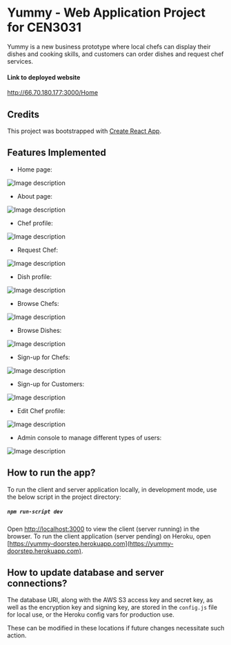 # Yummy - Web Application Project for CEN3031

Yummy is a new business prototype where local chefs can display their dishes and cooking skills, and customers can order dishes and request chef services.

#### Link to deployed website 
http://66.70.180.177:3000/Home

## Credits 
This project was bootstrapped with [Create React App](https://github.com/facebook/create-react-app).

## Features Implemented
 - Home page:
 
![Image description](https://lh6.googleusercontent.com/WGNlXUhve0UNNYMEeuZ3V-B5wv7keZ2EqNN2VARvbR3O1nhilVHDgqPCu288KQeQZPdSvSO_NJFokPBsLuTaQmDcASPKEP5aIURXG1Sl)
 - About page:
 
![Image description](https://lh5.googleusercontent.com/HBVKBFo545OG6YTwqPTXg8BTT7IP8hmkBXhvos-f6fGVozXvEXV_QNG69RIOqNPHdTk37B2H1zlGYzd0Qgbpa0i-EpCfEfskILTRq_ig) 

 - Chef profile:

![Image description](https://lh6.googleusercontent.com/rVGHzLmNS-dr0fpNIThDjG_UE7X3SR4wTO1_kPYtKQ_87fRRPrvqr06BJ1VjpBNnpKaHKUV_eKDULdEuUeVGe21XhWBYNZvzrIsz5JiY)
 - Request Chef:

![Image description](https://lh3.googleusercontent.com/yjdUcJX6vUXAGFhG4WpmBn9TJ4mL5HbyFWKWGKJNMoyOEYy8umeoQSpg-Mt-UYAfTxmwpOMMYLW5dXmCXMVoRk_7qMI8wjoATVq29GCz)

 - Dish profile:
 
![Image description](https://lh4.googleusercontent.com/7GaHR8aNWsuRUfIFDN5tJochxAwaux-bwt1gvRCviPwB6SZxA7LO6qDPhZBKcJoqoK34cZPTjHEwQL7ixBLFJcahb_R91OzOrwHKFTad)
 - Browse Chefs:
 
![Image description](https://lh6.googleusercontent.com/DZ8wXkvNLdfjK1q0eb6_VZtg-ujUf9QkW1V4j16C2p-bdND5c-7cg9VOuq6N41fYnJI30PyLbgnRjxidq4FwJ9k7Ui0Bv-JqdX9St0qK)

 - Browse Dishes:

![Image description](https://lh3.googleusercontent.com/23wDhSmYdFdka3YPAFospFD6MtvTmjeRbk0lLYgYLGR6BPCBNGz1Roc4im18YxTUZXna7BkW7MsqF6Vk3Ofdx16tYDLpk2lKt0kEpwCA)

 - Sign-up for Chefs:

![Image description](https://lh6.googleusercontent.com/9XekNW-JLaHJ3kWg-QpQZn6zTQJ4az4aLASjAHV0QKSZHEKY6B64xc2s5XJ7_tXkwP5R2BB3Ty_PKcoQuj9L1m66d6Sqa0OG_3AHPvOG)
 - Sign-up for Customers:

![Image description](https://lh3.googleusercontent.com/FQqcV_gAndyB9xDsk291Vx6LsCl1EvydLLSYlEZ9SIAvWTSsZFfASjVhZtmIz8eGnJ9F9SjWWIyWoHX9xsU5dmwpGbHpVr7H7GUYZB2t)

- Edit Chef profile:

![Image description](https://lh6.googleusercontent.com/lzZFzmk-qJ6akbeqnv7KJkyAKmEHwBLmmRqFKNuCZAwFTUXGZCJHBo9q9I8I5cM5qncf8u0h3yMHd5CpIWkbR5XWOLviKosQ3dY9MXhL)
 - Admin console to manage different types of users:

![Image description](https://lh5.googleusercontent.com/ma7T6A80YDTCyRSGIUQd7NVVtXc5dLsy3gcgkwV2aoS92cYhW5jnP3ZjdwrPJevrAFDBBxWCTNx7UZJ89eo_tiK3vj7ljPLILZeDiklN)


 ## How to run the app?
To run the client and server application locally, in development mode, use the below script in the project directory:
##### `npm run-script dev`
Open [http://localhost:3000](http://localhost:3000) to view the client (server running) in the browser.
To run the client application (server pending) on Heroku, open [https://yummy-doorstep.herokuapp.com](https://yummy-doorstep.herokuapp.com).

## How to update database and server connections?
The database URI, along with the AWS S3 access key and secret key, as well as the encryption key and signing key, are stored in the `config.js` file for local use, or the Heroku config vars for production use. 

These can be modified in these locations if future changes necessitate such action.
